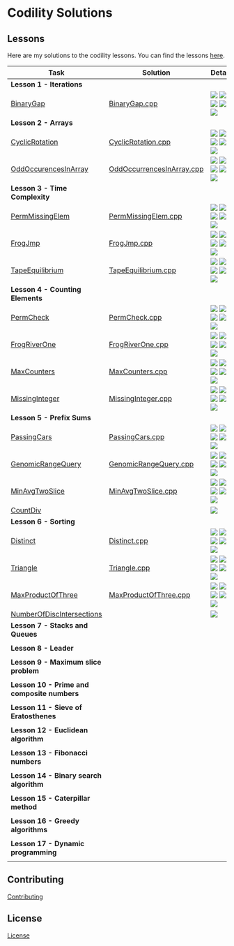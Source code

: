 # Codility Solutions

## Lessons

Here are my solutions to the codility lessons.  You can find the lessons [here](https://app.codility.com/programmers/lessons/1-iterations/).

| Task | Solution | Details  |  
| ---- | -------- | ------- |
| **Lesson 1 - Iterations**| |
|[BinaryGap](https://app.codility.com/programmers/lessons/1-iterations/binary_gap/) | [BinaryGap.cpp](Lesson%2001%20-%20Iterations/BinaryGap.cpp) | ![](https://img.shields.io/badge/difficulty-painless-81c1e1.svg) ![](https://img.shields.io/badge/task%20score-100%25-green.svg) ![](https://img.shields.io/badge/correctness-100%25-green.svg) ![](https://img.shields.io/badge/performance-N%2FA-lightgrey.svg) ![](https://img.shields.io/badge/time%20complexity-N%2FA-lightgrey.svg) |
| **Lesson 2 - Arrays**| | | | | | |
| [CyclicRotation](https://app.codility.com/programmers/lessons/2-arrays/cyclic_rotation/) | [CyclicRotation.cpp](Lesson%2002%20-%20Arrays/CyclicRotation.cpp) | ![](https://img.shields.io/badge/difficulty-painless-81c1e1.svg) ![](https://img.shields.io/badge/task%20score-100%25-green.svg) ![](https://img.shields.io/badge/correctness-100%25-green.svg) ![](https://img.shields.io/badge/performance-N%2FA-lightgrey.svg) ![](https://img.shields.io/badge/time%20complexity-N%2FA-lightgrey.svg) |
| [OddOccurencesInArray](https://app.codility.com/programmers/lessons/2-arrays/odd_occurrences_in_array/) |  [OddOccurrencesInArray.cpp](Lesson%2002%20-%20Arrays/OddOccurrencesInArray.cpp) | ![](https://img.shields.io/badge/difficulty-painless-81c1e1.svg) ![](https://img.shields.io/badge/task%20score-100%25-green.svg) ![](https://img.shields.io/badge/correctness-100%25-green.svg) ![](https://img.shields.io/badge/performance-100%25-green.svg) ![](https://img.shields.io/badge/time%20complexity-O%28N%29%20or%20O%28N%2Alog%28N%29%29-lightgrey.svg) |
| **Lesson 3 - Time Complexity** | | | | | | |
|[PermMissingElem](https://app.codility.com/programmers/lessons/3-time_complexity/perm_missing_elem/) | [PermMissingElem.cpp](Lesson%2003%20-%20Time%20Complexity/PermMissingElem.cpp) | ![](https://img.shields.io/badge/difficulty-painless-81c1e1.svg) ![](https://img.shields.io/badge/task%20score-100%25-green.svg) ![](https://img.shields.io/badge/correctness-100%25-green.svg) ![](https://img.shields.io/badge/performance-100%25-green.svg) ![](https://img.shields.io/badge/time%20complexity-O%28N%29%20or%20O%28N%2Alog%28N%29%29-lightgrey.svg) |
|[FrogJmp](https://app.codility.com/programmers/lessons/3-time_complexity/frog_jmp/) | [FrogJmp.cpp](Lesson%2003%20-%20Time%20Complexity/FrogJmp.cpp) | ![](https://img.shields.io/badge/difficulty-painless-81c1e1.svg) ![](https://img.shields.io/badge/task%20score-100%25-green.svg) ![](https://img.shields.io/badge/correctness-100%25-green.svg) ![](https://img.shields.io/badge/performance-100%25-green.svg) ![](https://img.shields.io/badge/time%20complexity-O%281%29-lightgrey.svg) |
|[TapeEquilibrium](https://app.codility.com/programmers/lessons/3-time_complexity/tape_equilibrium/) | [TapeEquilibrium.cpp](Lesson%2003%20-%20Time%20Complexity/TapeEquilibrium.cpp) | ![](https://img.shields.io/badge/difficulty-painless-81c1e1.svg) ![](https://img.shields.io/badge/task%20score-100%25-green.svg) ![](https://img.shields.io/badge/correctness-100%25-green.svg) ![](https://img.shields.io/badge/performance-100%25-green.svg) ![](https://img.shields.io/badge/time%20complexity-O%28N%29-lightgrey.svg) |
| **Lesson 4 - Counting Elements**| | | | | | |
| [PermCheck](https://app.codility.com/programmers/lessons/4-counting_elements/perm_check/) | [PermCheck.cpp](Lesson%2004%20-%20Counting%20Elements/PermCheck.cpp) | ![](https://img.shields.io/badge/difficulty-painless-81c1e1.svg) ![](https://img.shields.io/badge/task%20score-100%25-green.svg) ![](https://img.shields.io/badge/correctness-100%25-green.svg) ![](https://img.shields.io/badge/performance-100%25-green.svg) ![](https://img.shields.io/badge/time%20complexity-O%28N%29%20or%20O%28N%2Alog%28N%29%29-lightgrey.svg) |
| [FrogRiverOne](https://app.codility.com/programmers/lessons/4-counting_elements/frog_river_one/) | [FrogRiverOne.cpp](Lesson%2004%20-%20Counting%20Elements/FrogRiverOne.cpp) | ![](https://img.shields.io/badge/difficulty-painless-81c1e1.svg) ![](https://img.shields.io/badge/task%20score-100%25-green.svg) ![](https://img.shields.io/badge/correctness-100%25-green.svg) ![](https://img.shields.io/badge/performance-100%25-green.svg) ![](https://img.shields.io/badge/time%20complexity-O%28N%29-lightgrey.svg) |
| [MaxCounters](https://app.codility.com/programmers/lessons/4-counting_elements/max_counters/) | [MaxCounters.cpp](Lesson%2004%20-%20Counting%20Elements/MaxCounters.cpp) | ![](https://img.shields.io/badge/difficulty-respectable-61c0c5.svg) ![](https://img.shields.io/badge/task%20score-100%25-green.svg) ![](https://img.shields.io/badge/correctness-100%25-green.svg) ![](https://img.shields.io/badge/performance-100%25-green.svg) ![](https://img.shields.io/badge/time%20complexity-O%28N%2BM%29-lightgrey.svg) |
| [MissingInteger](https://app.codility.com/programmers/lessons/4-counting_elements/missing_integer/) | [MissingInteger.cpp](Lesson%2004%20-%20Counting%20Elements/MissingInteger.cpp) | ![](https://img.shields.io/badge/difficulty-respectable-61c0c5.svg) ![](https://img.shields.io/badge/task%20score-100%25-green.svg) ![](https://img.shields.io/badge/correctness-100%25-green.svg) ![](https://img.shields.io/badge/performance-100%25-green.svg) ![](https://img.shields.io/badge/time%20complexity-O%28N%29%20or%20O%28N%2Alog%28N%29%29-lightgrey.svg) |
| **Lesson 5 - Prefix Sums** | | | | | | |
| [PassingCars](https://app.codility.com/programmers/lessons/5-prefix_sums/passing_cars/) | [PassingCars.cpp](Lesson%2005%20-%20Prefix%20Sums/PassingCars.cpp) | ![](https://img.shields.io/badge/difficulty-painless-81c1e1.svg) ![](https://img.shields.io/badge/task%20score-100%25-green.svg) ![](https://img.shields.io/badge/correctness-100%25-green.svg) ![](https://img.shields.io/badge/performance-100%25-green.svg) ![](https://img.shields.io/badge/time%20complexity-O%28N%29-lightgrey.svg) |
| [GenomicRangeQuery](https://app.codility.com/programmers/lessons/5-prefix_sums/genomic_range_query/) | [GenomicRangeQuery.cpp]((Lesson%2005%20-%20Prefix%20Sums/GenomicRangeQuery.cpp)) | ![](https://img.shields.io/badge/difficulty-respectable-61c0c5.svg) ![](https://img.shields.io/badge/task%20score-100%25-green.svg) ![](https://img.shields.io/badge/correctness-100%25-green.svg) ![](https://img.shields.io/badge/performance-100%25-green.svg) ![](https://img.shields.io/badge/time%20complexity-O%28N%2BM%29-lightgrey.svg) |
| [MinAvgTwoSlice](https://app.codility.com/programmers/lessons/5-prefix_sums/min_avg_two_slice/) | [MinAvgTwoSlice.cpp](Lesson%2005%20-%20Prefix%20Sums/MinAvgTwoSlice.cpp) | ![](https://img.shields.io/badge/difficulty-respectable-61c0c5.svg) ![](https://img.shields.io/badge/task%20score-60%25-yellow.svg) ![](https://img.shields.io/badge/correctness-100%25-green.svg) ![](https://img.shields.io/badge/performance-20%25-orange.svg) ![](https://img.shields.io/badge/time%20complexity-O%28N%B2%29-lightgrey.svg) |
| [CountDiv](https://app.codility.com/programmers/lessons/5-prefix_sums/count_div/) | []() | ![](https://img.shields.io/badge/difficulty-respectable-61c0c5.svg) |
| **Lesson 6 - Sorting** | | | | | | |
| [Distinct](https://app.codility.com/programmers/lessons/6-sorting/distinct/) | [Distinct.cpp](Lesson%2006%20-%20Sorting/Distinct.cpp) | ![](https://img.shields.io/badge/difficulty-painless-81c1e1.svg) ![](https://img.shields.io/badge/task%20score-100%25-green.svg) ![](https://img.shields.io/badge/correctness-100%25-green.svg) ![](https://img.shields.io/badge/performance-100%25-green.svg) ![](https://img.shields.io/badge/time%20complexity-O%28N%29%20or%20O%28N%2Alog%28N%29%29-lightgrey.svg) |
| [Triangle](https://app.codility.com/programmers/lessons/6-sorting/triangle/) | [Triangle.cpp](Lesson%2006%20-%20Sorting/Triangle.cpp) | ![](https://img.shields.io/badge/difficulty-painless-81c1e1.svg) ![](https://img.shields.io/badge/task%20score-100%25-green.svg) ![](https://img.shields.io/badge/correctness-100%25-green.svg) ![](https://img.shields.io/badge/performance-100%25-green.svg) ![](https://img.shields.io/badge/time%20complexity-O%28N%2Alog%28N%29%29-lightgrey.svg) |
| [MaxProductOfThree](https://app.codility.com/programmers/lessons/6-sorting/max_product_of_three/) | [MaxProductOfThree.cpp](Lesson%2006%20-%20Sorting/MaxProductOfThree.cpp) | ![](https://img.shields.io/badge/difficulty-painless-81c1e1.svg) ![](https://img.shields.io/badge/task%20score-100%25-green.svg) ![](https://img.shields.io/badge/correctness-100%25-green.svg) ![](https://img.shields.io/badge/performance-100%25-green.svg) ![](https://img.shields.io/badge/time%20complexity-O%28N%2Alog%28N%29%29-lightgrey.svg) |
| [NumberOfDiscIntersections](https://app.codility.com/programmers/lessons/6-sorting/number_of_disc_intersections/) | []() | ![](https://img.shields.io/badge/difficulty-respectable-61c0c5.svg) | |
| **Lesson 7 - Stacks and Queues** | | |
||||
| **Lesson 8 - Leader** | | |
||||
| **Lesson 9 - Maximum slice problem** | | |
||||
| **Lesson 10 - Prime and composite numbers** | | |
||||
| **Lesson 11 - Sieve of Eratosthenes** | | |
||||
| **Lesson 12 - Euclidean algorithm** | | |
||||
| **Lesson 13 - Fibonacci numbers** | | |
||||
| **Lesson 14 - Binary search algorithm** | | |
||||
| **Lesson 15 - Caterpillar method** | | |
||||
| **Lesson 16 - Greedy algorithms** | | |
||||
| **Lesson 17 - Dynamic programming** | | |
||||
<!--
| *Lesson Template* | | |
| []() | []() | |

Effortless:  https://img.shields.io/badge/difficulty-effortless-b1e2f1.svg
Painless:    https://img.shields.io/badge/difficulty-painless-81c1e1.svg
Respectable: https://img.shields.io/badge/difficulty-respectable-61c0c5.svg
Ambitious:   https://img.shields.io/badge/difficulty-ambitious-4fa0a4.svg
-->

## Contributing
[Contributing](CONTRIBUTING.md)

## License
[License](LICENSE.md)
